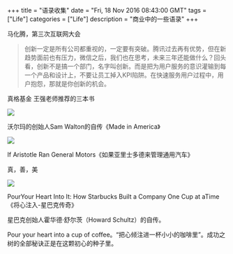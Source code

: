 +++ 
title = "语录收集" 
date = "Fri, 18 Nov 2016 08:43:00 GMT" 
tags = ["Life"] 
categories = ["Life"]
description = "商业中的一些语录" 
+++ 



马化腾，第三次互联网大会
> 创新一定是所有公司都重视的，一定要有突破。腾讯过去再有优势，但在新趋势面前也有压力，微信之后，我们也在思考，未来三年还能做什么？回头看，创新不是搞一个部门，名字叫创新。而是把为用户服务的意识灌输到每一个产品和设计上，不要让员工掉入KPI陷阱。在快速服务用户过程中，用户抱怨，那就是你创新的机会。




真格基金 王强老师推荐的三本书

![](https://pic.36krcnd.com/201611/17092410/2y1m00k6ocjkz47h!1200)

沃尔玛的创始人Sam Walton的自传《Made in America》


![](https://pic.36krcnd.com/201611/17093654/8314vcwe06vx4kco!1200)

If Aristotle Ran General Motors《如果亚里士多德来管理通用汽车》

真，善，美



![](https://pic.36krcnd.com/201611/17094055/wylsehjibfs4wqjt!1200)

PourYour Heart Into It: How Starbucks Built a Company One Cup at aTime 《将心注入-星巴克传奇》

星巴克创始人霍华德·舒尔茨（Howard Schultz）的自传。

Pour your heart into a cup of coffee。“把心倾注进一杯小小的咖啡里”。成功之树的全部秘诀正是在这颗初心的种子里。



